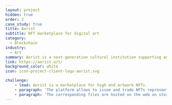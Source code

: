 ```yaml
---
layout: project
hidden: true
order: 2
case_study: true
title: Aorist
subtitle: NFT marketplace for digital art
category:
  - Blockchain
industry:
  - Art
summary: Aorist is a next-generation cultural institution supporting an NFT marketplace for artists creating digital art.
link: https://aorist.art/
background_color: white
icon: icon-project-client-logo-aorist.svg

challenge:
    - lead: Aorist is a marketplace for high end artwork NFTs.
    - paragraph: 'The platform allows to issue and trade NFTs representing the ownership of digital artworks. The NFTs are assets on the Algorand blockchain. Artists can mint tokens for authorised copies of artwork like images, videos, 3D models and exhibit their artworks, auction them or sell them directly to collectors.'
    - paragraph: 'The corresponding files are hosted on the web on storage provided by Aorist (and IPFS). The NFTs are then sold to collectors in "releases" on the Aorist website. There is also a secondary market which allows collectors to trade these artworks.'
---
```


